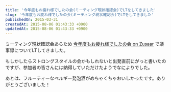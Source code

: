 ```yaml
---
title: '今年度もお疲れ様でしたの会(ミーティング現状確認会)でLTをしてきました'
slug: '今年度もお疲れ様でしたの会(ミーティング現状確認会)でLTをしてきました'
publishedOn: 2015-03-31
createdAt: 2015-08-06 01:43:33 +0900
updatedAt: 2015-08-06 01:43:33 +0900
---
```

ミーティング現状確認会あらため [今年度もお疲れ様でしたの会 on Zusaar](https://www.zusaar.com/event/7837004) で議事録についてLTしてきました。

<div style="max-width: 400px">
  <script async class="speakerdeck-embed" data-id="b042b540599f46dcbbd59a2807420fdb" data-ratio="1.33333333333333" src="//speakerdeck.com/assets/embed.js"></script>
</div>

もしかしたらストロングスタイルの会かもしれないと出発直前にがっと書いたのですが、参加者の皆さんには納得していただけたようでなによりでした。

あとは、フルーティーなベルギー発泡酒がめちゃくちゃおいしかったです。ありがとうございました！
